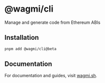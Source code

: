 # @wagmi/cli

Manage and generate code from Ethereum ABIs

## Installation

```bash
pnpm add @wagmi/cli@beta
```

## Documentation

For documentation and guides, visit [wagmi.sh](https://beta.wagmi.sh).
